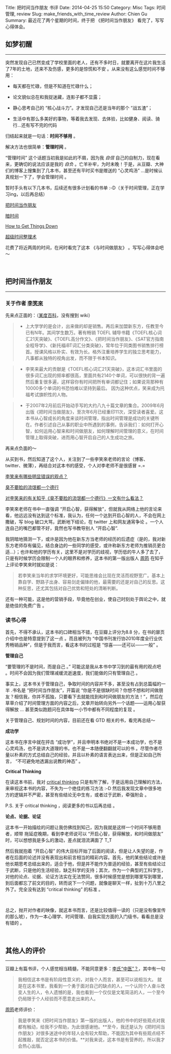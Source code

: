 Title: 把时间当作朋友 书评
Date: 2014-04-25 15:50
Category: Misc
Tags: 时间管理, review
Slug: make_friends_with_time_review
Author: Chien Gu
Summary: 最近花了两个星期的时间，终于把 《把时间当作朋友》 看完了，写写心得体会。

## 如梦初醒
* * *

突然发现自己已然变成了学校里面的老人，还有不多时日，就要离开在这片我生活了7年的土地，还来不及伤感，更多的是惊慌和不安 。从来没有这么感觉时间不够用：

+ 每天都在忙碌，但是不知道在忙碌什么；

+ 论文貌似总在和我捉迷藏，连影子都不显露；

+ 静心思考自己的 “核心战斗力”。才发现自己还是当年的那个 “战五渣”；

+ 生活中有那么多美好的事物，等着我去发现、去体验，比如健身、阅读、骑行...还有写不完的代码

归结起来就是一句话：**时间不够用** 。

解决方法也很简单：**管理时间** 。

“管理时间” 这个话题当初我是如此的不屑，因为我 *自信* 自己的自制力，现在看来，更确切的说法应该是我的 *自负* 。亡羊补牢，为时未晚！于是，从豆瓣、大神们的博客上搜集到了几本书，甚至还有平时买书是赠送的 “心灵鸡汤” ...是时候认真规划一下了，学会管理时间 。

暂时手头有以下几本书，后续还有很多计划看的书单 :-D（关于时间管理，正在学习ing，以后再总结）

[把时间当作朋友][book1]

[暗时间][book2]

[How to Get Things Down][book3]

[超级时间整理术][book4]


花费了将近两周的时间，在闲时看完了这本 《与时间做朋友》 。写写心得体会吧～

[book1]: http://book.douban.com/subject/3609132/
[book2]: http://book.douban.com/subject/6709809/
[book3]: http://book.douban.com/subject/1958547/
[book4]: http://book.douban.com/subject/11523251/

<br>

## 把时间当作朋友
* * *

### 关于作者 [李笑來][lixiaolai]

先来点正面的：（[某度百科][lixiaolai-baidu]，没有搜到 wiki）

> + 上大学学的是会计，出来做的却是销售。再后来加盟新东方，任教至今已有N年。其间学生数万。著有畅销 TOEFL 辅导书籍《TOEFL核心词汇21天突破》、《TOEFL高分作文》、《把时间当作朋友》、《SAT官方指南全程导学》、《新托福iBT词汇分类突破》，常年位于同类图书销售排行榜首。授课风格以朴实、有效为长。格外注重培养学生的独立思考能力，凡事都从独特的视角出发，而不限于书本知识。

> + 李笑来最大的贡献是《TOEFL核心词汇21天突破》，这本词汇书里面的很多词汇出现的频率都很高，里面共有2140个单词，可以很快的背一遍然后重复很多遍，这样容你有时间把所有单词都记住；如果说背那种有10000多个单词的书恐怕难以坚持到最后。 因为这种优点，笑来成为托福考试旗帜性的人物。

> + 于2007年2月前后开始动手写的大约八九十篇文章的集合。2009年6月 出版《把时间当做朋友》，至次年6月已经重印11次，深受读者喜爱。这本书从心智成长的角度来谈时间管理，指出时间管理是成功的关键所在。作者引述自己从事的职业中所遇到的事例，告诉我们：如何打开心智，如何运用心智来和时间做朋友，如何理解时间管理的意义，在时间管理上取得突破，进而用心智开启自己的人生成功之旅。


再来点负面的～

从买到书，然后知道了这个人，关注到了一些李笑來老师的言论（博客、twitter、微薄），再结合对这本书的感受，个人对李老师不是很感冒 =.=

[李笑来有哪些明显错误的观点？][q1]

[臭不要脸的流氓都一个德行][blog1]

[对李笑来的有关知乎《臭不要脸的流氓都一个德行》一文有什么看法？][q2]

李笑來老师在书中一直强调 “开启心智，获得解放”，但就我从网络上他的言论来看，他远远没有达到这个标准，我认为，任何一个达到开启心智的人，不会在网上撒破，写 blog 破口大骂，武断地下结论，在 twitter 上和网友通宵争论 。一个人连自己的嘴巴都管不好，竟然也写书教导别人 “开启心智”.

我阴暗地猜测一下，或许是因为他在新东方当老师的经历的后遗症（是的，我对新东方老师存有偏见，结合身边的一些同学的感受，或许称新东方老师为推销员更合适...）；也许和他的学历有关，这里不是对学历的歧视，学历低的牛人多了去了，只是有时候学历会限制一个人的眼界和修养，这本书的第一版出版人 [周筠][zhouyun] 在知乎上评论李笑來时就如是说：

> 若李笑来当年的求学环境更好，可能思维会比现在灵活而视野宽广。基本上靠自学、野路子出身、容易剑走偏锋的他，最需要的还是对自己的反思。这种反思，还尤其包括对自己优势和短处的清晰判断。

还有一种可能，这是他的营销手段，毕竟他在创业，使自己时刻处于舆论之中，就是绝佳的免费广告 。

[lixiaolai]: http://lixiaolai.com/
[lixiaolai-baidu]: http://baike.baidu.com/view/664966.htm?fr=wordsearch
[q1]: http://www.zhihu.com/question/20367798
[blog1]: http://lixiaolai.com/archives/10529.html
[q2]: http://www.zhihu.com/question/19596976
[zhouyun]: http://www.zhihu.com/people/yeka/about

### 读书心得

首先，不得不承认，这本书的口碑相当不错，在豆瓣上评分为8.8 分，在书的扉页介绍中也是特意提到了这一点 。而且被列为 “中国书刊发行协2010年度全行业优秀畅销品种”，但是于我而言，看这本书的过程是 “惊喜——还可以——一般”  。

**管理自己**

“要管理的不是时间，而是自己 。” 可能这是我从本书中学习到的最有用的观点吧 。时间不会因为我们管理减缓流逝速度，我们能做的只有管理自己 。

事实上，这本书关于管理自己，争取时间的内容并不多，甚至没有占到总篇幅的一半 .书名是 “把时间当作朋友”，开篇说 “你是不是很缺时间？你想不想和时间做朋友？相信我，你并不孤独，只要看下去就能找到和时间做朋友的方法！”，然后在草草介绍了时间管理方面的内容之后，文章开始转向另外一个话题——运用心智获得解放 ... 甚至类似跑题问在具体每一小节中都有不同程度的复现 。


关于管理自己、规划时间的内容，目前还在看 GTD 相关的书，看完再总结～

**成功学**

这本书在序言中就在抨击 “成功学”，并且申明本书绝对不是一本成功学，也不是心灵鸡汤，也不是讲大道理的书，也不是一本随便翻翻就可以的书 。尽管作者尽量以朴素的方式总结自己的经验，并且以朴素的语言表达出来，但是正如自己所言， “不可避免地透漏出说教的神态” 。

**Critical Thinking**

在读这本书前，我对 [critical thinking][ct] 只是有所了解，于是运用自己理解的方法，来审视这本书的内容，不失为一个绝佳的练习方法 :-D 然后我发现文章中很多地方的逻辑并不严密，甚至有些结论无中生有，或者过于武断，牵强附会 。

P.S. 关于 critical thinking ，阅读更多的书以后再总结 。

[ct]: http://en.wikipedia.org/wiki/Critical_thinking

**论点、论据、论证**

这本书一开始描绘的问题让我仿佛找到知己，因为我就是这样一个时间不够用患者，顺带 拖延症晚期，看到李老师说可以 “开启心智，获得解放，和时间做朋友” 时，可以想想我是多么的激动，差点就泪流满面了 T_T

然后我就抱着 “开启心智” 的伟大目标开始了后面的阅读，但是让人失望的是，作者在后面的论述并没有表现出和前言相当的精彩内容。首先，他的某些结论或许是他长期思考总结出来的，适合于他，但是并不能作为普适的经验，甚至有些结论过于武断，只是他的生活经验，缺乏科学的支持；其次，作为一个典型的工科学生，对他的论点、论据、论证方法实在无法赞同，很多时候感觉是想到哪里写到哪里，到后面都忘了前文的目的，转而说下一个问题，就像是聊天一样，扯到十万八里之外了。完全没有达到 “critical thinking” 的标准 。

<br>

总之，抛开对作者的映像，就这本书而言，还是比较值得一读的（只是没有像宣传的那么唬），作为一本心理学、时间管理、自我实现方面的入门级书，看看总是没有错的 。

<br>

## 其他人的评价
* * *

豆瓣上有篇书评，个人感觉相当精髓，不能同意更多：[李氏“中医”？][review]，其中有一句

> 我相信这本书是有阶段性意义的，对我个人而言，甚至可以说相当大。 就是在这本书里，我看到一个勇于面对自己的缺点的人，一个认同个人奋斗改变人生的人，令人遗憾的是，我也看到一个仅仅是文笔简洁的人，一个至今仍局限于个人经验而不愿意走出来的人。 

[周筠][zhouyun]老师评价：

> 我是李笑来《把时间当作朋友》第一版的出版人，他的书中的好些观点对我都有触动，给我不少帮助，为此很感谢他。**至今，我还是认为《把时间当作朋友》对很多迷途中的年轻人会有较大帮助，不能因为其中有些观点经不起推敲，就否定这本书的价值。**对我来说，这本书是有营养的，所以我才会热心出版。

[review]: http://book.douban.com/review/5598312/
